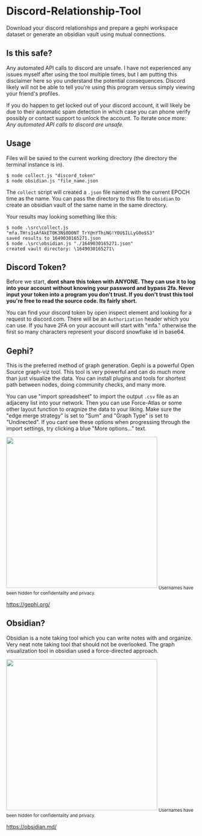 # Discord-Relationship-Tool
Download your discord relationships and prepare a gephi workspace dataset or generate an obsidian vault using mutual connections. 


## Is this safe? 

Any automated API calls to discord are unsafe. I have not experienced any issues myself after using the tool multiple times, but I am putting this disclaimer here so you understand the potential consequences. Discord likely will not be able to tell you're using this program versus simply viewing your friend's profiles.

If you do happen to get locked out of your discord account, it will likely be due to their automatic spam detection in which case you can phone verify possibly or contact support to unlock the account. To iterate once more: *Any automated API calls to discord are unsafe.*

## Usage
Files will be saved to the current working directory (the directory the terminal instance is in).

```console
$ node collect.js "discord_token"
$ node obsidian.js "file_name.json
```

The `collect` script will created a `.json` file named with the current EPOCH time as the name. You can pass the directory to this file to `obsidian` to create an obsidian vault of the same name in the same directory. 

Your results may looking something like this: 

```console
$ node .\src\collect.js "mfa.TH!s1sAfAkET0K3N$0D0NT_TrY@nYThiNG!Y0U$ILLyG0o$S3"
saved results to 1649030165271.json
$ node .\src\obsidian.js "./1649030165271.json"
created vault directory: \1649030165271\
```

## Discord Token?
Before we start, **dont share this token with ANYONE. They can use it to log into your account without knowing your password and bypass 2fa. Never input your token into a program you don't trust. If you don't trust this tool you're free to read the source code. Its fairly short.**

You can find your discord token by open inspect element and looking for a request to discord.com. There will be an `Authorization` header which you can use. If you have 2FA on your account will start with "mfa." otherwise the first so many characters represent your discord snowflake id in base64. 

## Gephi? 

This is the preferred method of graph generation. Gephi is a powerful Open Source graph-viz tool. This tool is very powerful and can do much more than just visualize the data. You can install plugins and tools for shortest path between nodes, doing community checks, and many more. 

You can use "import spreadsheet" to import the output `.csv` file as an adjaceny list into your network. Then you can use Force-Atlas or some other layout function to oragnize the data to your liking. Make sure the "edge merge strategy" is set to "Sum" and "Graph Type" is set to "Undirected". If you cant see these options when progressing through the import settings, try clicking a blue "More options..." text.

<img src = 'https://user-images.githubusercontent.com/96950281/173152456-e2a202e0-0973-4e6a-a825-9d9dfed13019.png' width = '400'>
<sub>Usernames have been hidden for confidentality and privacy.</sub>

https://gephi.org/

## Obsidian? 

Obsidian is a note taking tool which you can write notes with and organize. Very neat note taking tool that should not be overlooked. The graph visualization tool in obsidian used a force-directed approach. 


<img src = 'https://user-images.githubusercontent.com/96950281/161457462-bfafd1a6-2e8f-4822-894f-af0daca54662.png' width = '400'>
<sub>Usernames have been hidden for confidentality and privacy.</sub>

https://obsidian.md/
